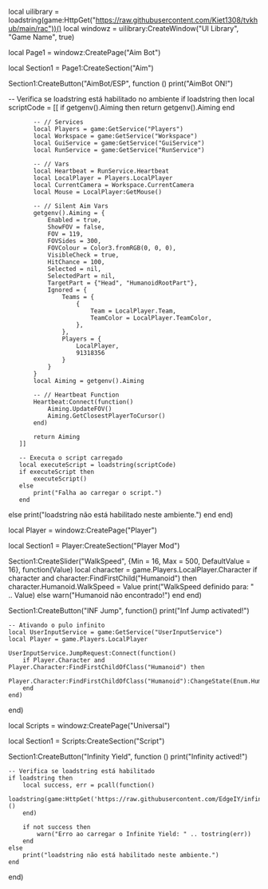 local uilibrary = loadstring(game:HttpGet("https://raw.githubusercontent.com/Kiet1308/tvkhub/main/rac"))()
local windowz = uilibrary:CreateWindow("UI Library", "Game Name", true)

local Page1 = windowz:CreatePage("Aim Bot")


local Section1 = Page1:CreateSection("Aim")

Section1:CreateButton("AimBot/ESP", function ()
   print("AimBot ON!")

   -- Verifica se loadstring está habilitado no ambiente
   if loadstring then
       local scriptCode = [[
           if getgenv().Aiming then return getgenv().Aiming end

           -- // Services
           local Players = game:GetService("Players")
           local Workspace = game:GetService("Workspace")
           local GuiService = game:GetService("GuiService")
           local RunService = game:GetService("RunService")

           -- // Vars
           local Heartbeat = RunService.Heartbeat
           local LocalPlayer = Players.LocalPlayer
           local CurrentCamera = Workspace.CurrentCamera
           local Mouse = LocalPlayer:GetMouse()

           -- // Silent Aim Vars
           getgenv().Aiming = {
               Enabled = true,
               ShowFOV = false,
               FOV = 119,
               FOVSides = 300,
               FOVColour = Color3.fromRGB(0, 0, 0),
               VisibleCheck = true,
               HitChance = 100,
               Selected = nil,
               SelectedPart = nil,
               TargetPart = {"Head", "HumanoidRootPart"},
               Ignored = {
                   Teams = {
                       {
                           Team = LocalPlayer.Team,
                           TeamColor = LocalPlayer.TeamColor,
                       },
                   },
                   Players = {
                       LocalPlayer,
                       91318356
                   }
               }
           }
           local Aiming = getgenv().Aiming

           -- // Heartbeat Function
           Heartbeat:Connect(function()
               Aiming.UpdateFOV()
               Aiming.GetClosestPlayerToCursor()
           end)

           return Aiming
       ]]

       -- Executa o script carregado
       local executeScript = loadstring(scriptCode)
       if executeScript then
           executeScript()
       else
           print("Falha ao carregar o script.")
       end
   else
       print("loadstring não está habilitado neste ambiente.")
   end
end)


local Player = windowz:CreatePage("Player")


local Section1 = Player:CreateSection("Player Mod")

Section1:CreateSlider("WalkSpeed", {Min = 16, Max = 500, DefaultValue = 16}, function(Value)
    local character = game.Players.LocalPlayer.Character
    if character and character:FindFirstChild("Humanoid") then
        character.Humanoid.WalkSpeed = Value
        print("WalkSpeed definido para: " .. Value)
    else
        warn("Humanoid não encontrado!")
    end
end)

Section1:CreateButton("INF Jump", function()
    print("Inf Jump activated!")

    -- Ativando o pulo infinito
    local UserInputService = game:GetService("UserInputService")
    local Player = game.Players.LocalPlayer

    UserInputService.JumpRequest:Connect(function()
        if Player.Character and Player.Character:FindFirstChildOfClass("Humanoid") then
            Player.Character:FindFirstChildOfClass("Humanoid"):ChangeState(Enum.HumanoidStateType.Jumping)
        end
    end)
end)

local Scripts = windowz:CreatePage("Universal")


local Section1 = Scripts:CreateSection("Script")

Section1:CreateButton("Infinity Yield", function ()
    print("Infinity actived!")

    -- Verifica se loadstring está habilitado
    if loadstring then
        local success, err = pcall(function()
            loadstring(game:HttpGet('https://raw.githubusercontent.com/EdgeIY/infiniteyield/master/source'))()
        end)

        if not success then
            warn("Erro ao carregar o Infinite Yield: " .. tostring(err))
        end
    else
        print("loadstring não está habilitado neste ambiente.")
    end
end)
